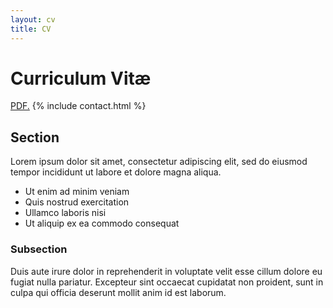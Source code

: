 ```yaml
---
layout: cv
title: CV
---
```


# Curriculum Vitæ
<a href="[artakh10.github.io/CV Arta Khosravi She.pdf](https://github.com/artakh10/artakh10.github.io/blob/master/CV%20Arta%20Khosravi%20She.pdf)" target="_blank">PDF.</a>
{% include contact.html %}

## Section

Lorem ipsum dolor sit amet, consectetur adipiscing elit, sed do eiusmod tempor incididunt ut labore et dolore magna aliqua.

* Ut enim ad minim veniam
* Quis nostrud exercitation
* Ullamco laboris nisi
* Ut aliquip ex ea commodo consequat

### Subsection

Duis aute irure dolor in reprehenderit in voluptate velit esse cillum dolore eu fugiat nulla pariatur. Excepteur sint occaecat cupidatat non proident, sunt in culpa qui officia deserunt mollit anim id est laborum.
